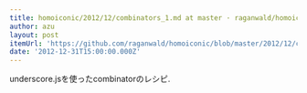 ```yaml
---
title: homoiconic/2012/12/combinators_1.md at master · raganwald/homoiconic · GitHub
author: azu
layout: post
itemUrl: 'https://github.com/raganwald/homoiconic/blob/master/2012/12/combinators_1.md#combinator-recipes-for-working-with-objects-in-javascript-part-i'
date: '2012-12-31T15:00:00.000Z'
---
```

underscore.jsを使ったcombinatorのレシピ.


